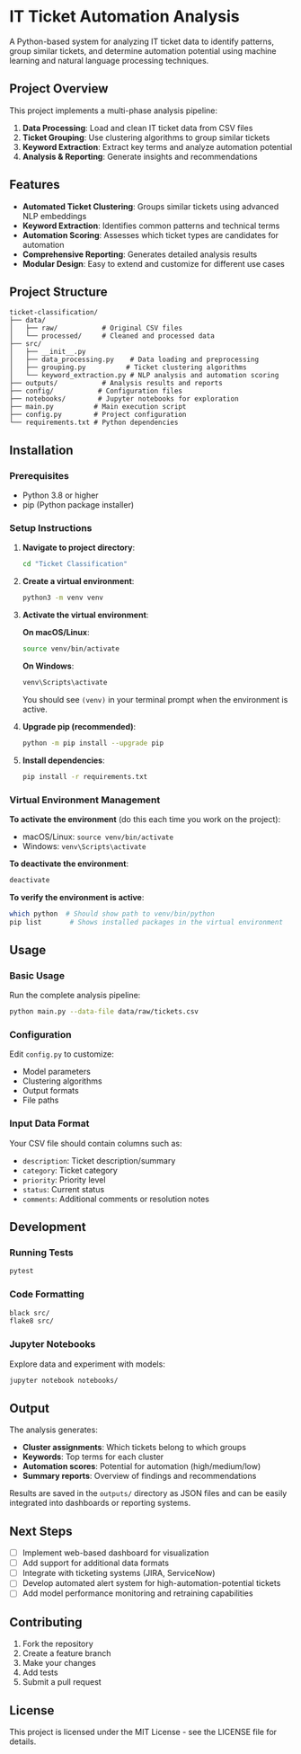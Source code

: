 # IT Ticket Automation Analysis

A Python-based system for analyzing IT ticket data to identify patterns, group similar tickets, and determine automation potential using machine learning and natural language processing techniques.

## Project Overview

This project implements a multi-phase analysis pipeline:

1. **Data Processing**: Load and clean IT ticket data from CSV files
2. **Ticket Grouping**: Use clustering algorithms to group similar tickets
3. **Keyword Extraction**: Extract key terms and analyze automation potential
4. **Analysis & Reporting**: Generate insights and recommendations

## Features

- **Automated Ticket Clustering**: Groups similar tickets using advanced NLP embeddings
- **Keyword Extraction**: Identifies common patterns and technical terms
- **Automation Scoring**: Assesses which ticket types are candidates for automation
- **Comprehensive Reporting**: Generates detailed analysis results
- **Modular Design**: Easy to extend and customize for different use cases

## Project Structure

```
ticket-classification/
├── data/
│   ├── raw/           # Original CSV files
│   └── processed/     # Cleaned and processed data
├── src/
│   ├── __init__.py
│   ├── data_processing.py    # Data loading and preprocessing
│   ├── grouping.py          # Ticket clustering algorithms
│   └── keyword_extraction.py # NLP analysis and automation scoring
├── outputs/           # Analysis results and reports
├── config/           # Configuration files
├── notebooks/        # Jupyter notebooks for exploration
├── main.py          # Main execution script
├── config.py        # Project configuration
└── requirements.txt # Python dependencies
```

## Installation

### Prerequisites
- Python 3.8 or higher
- pip (Python package installer)

### Setup Instructions

1. **Navigate to project directory**:
   ```bash
   cd "Ticket Classification"
   ```

2. **Create a virtual environment**:
   ```bash
   python3 -m venv venv
   ```

3. **Activate the virtual environment**:
   
   **On macOS/Linux**:
   ```bash
   source venv/bin/activate
   ```
   
   **On Windows**:
   ```bash
   venv\Scripts\activate
   ```
   
   You should see `(venv)` in your terminal prompt when the environment is active.

4. **Upgrade pip (recommended)**:
   ```bash
   python -m pip install --upgrade pip
   ```

5. **Install dependencies**:
   ```bash
   pip install -r requirements.txt
   ```

### Virtual Environment Management

**To activate the environment** (do this each time you work on the project):
- macOS/Linux: `source venv/bin/activate`
- Windows: `venv\Scripts\activate`

**To deactivate the environment**:
```bash
deactivate
```

**To verify the environment is active**:
```bash
which python  # Should show path to venv/bin/python
pip list       # Shows installed packages in the virtual environment
```

## Usage

### Basic Usage

Run the complete analysis pipeline:

```bash
python main.py --data-file data/raw/tickets.csv
```

### Configuration

Edit `config.py` to customize:
- Model parameters
- Clustering algorithms
- Output formats
- File paths

### Input Data Format

Your CSV file should contain columns such as:
- `description`: Ticket description/summary
- `category`: Ticket category
- `priority`: Priority level
- `status`: Current status
- `comments`: Additional comments or resolution notes

## Development

### Running Tests

```bash
pytest
```

### Code Formatting

```bash
black src/
flake8 src/
```

### Jupyter Notebooks

Explore data and experiment with models:

```bash
jupyter notebook notebooks/
```

## Output

The analysis generates:
- **Cluster assignments**: Which tickets belong to which groups
- **Keywords**: Top terms for each cluster
- **Automation scores**: Potential for automation (high/medium/low)
- **Summary reports**: Overview of findings and recommendations

Results are saved in the `outputs/` directory as JSON files and can be easily integrated into dashboards or reporting systems.

## Next Steps

- [ ] Implement web-based dashboard for visualization
- [ ] Add support for additional data formats
- [ ] Integrate with ticketing systems (JIRA, ServiceNow)
- [ ] Develop automated alert system for high-automation-potential tickets
- [ ] Add model performance monitoring and retraining capabilities

## Contributing

1. Fork the repository
2. Create a feature branch
3. Make your changes
4. Add tests
5. Submit a pull request

## License

This project is licensed under the MIT License - see the LICENSE file for details.